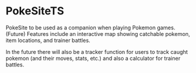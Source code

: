 # PokeSiteTS

PokeSite to be used as a companion when playing Pokemon games. (Future) Features include an interactive map showing catchable pokemon, item locations, and trainer battles.

In the future there will also be a tracker function for users to track caught pokemon (and their moves, stats, etc.) and also a calculator for trainer battles.
